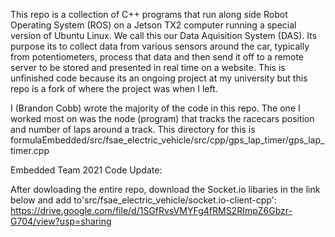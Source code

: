 This repo is a collection of C++ programs that run along side Robot Operating System (ROS) on a Jetson TX2 computer running a special version of Ubuntu Linux. We call this our Data Aquisition System (DAS). Its purpose its to collect data from various sensors around the car, typically from potentiometers, process that data and then send it off to a remote server to be stored and presented in real time on a website. This is unfinished code because its an ongoing project at my university but this repo is a fork of where the project was when I left.

I (Brandon Cobb) wrote the majority of the code in this repo. The one I worked most on was the node (program) that tracks the racecars position and number of laps around a track. This directory for this is formulaEmbedded/src/fsae_electric_vehicle/src/cpp/gps_lap_timer/gps_lap_timer.cpp

Embedded Team 2021 Code Update:

After dowloading the entire repo, download the Socket.io libaries in the link below and add to'src/fsae_electric_vehicle/socket.io-client-cpp':
https://drive.google.com/file/d/1SGfRvsVMYFg4fRMS2RImpZ6Gbzr-G704/view?usp=sharing
